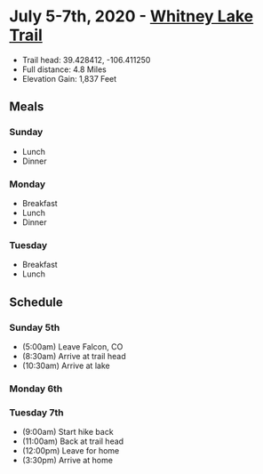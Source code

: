 # July 5-7th, 2020 - [Whitney Lake Trail](https://www.alltrails.com/trail/us/colorado/whitney-lake-trail--2)
- Trail head: 39.428412, -106.411250
- Full distance: 4.8 Miles
- Elevation Gain: 1,837 Feet

## Meals

### Sunday
- Lunch
- Dinner

### Monday
- Breakfast
- Lunch
- Dinner

### Tuesday
- Breakfast
- Lunch

## Schedule

### Sunday 5th
- (5:00am) Leave Falcon, CO
- (8:30am) Arrive at trail head
- (10:30am) Arrive at lake

### Monday 6th

### Tuesday 7th
- (9:00am) Start hike back
- (11:00am) Back at trail head
- (12:00pm) Leave for home
- (3:30pm) Arrive at home
